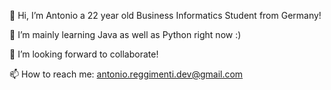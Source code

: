 👋 Hi, I’m Antonio a 22 year old Business Informatics Student from Germany!

🌱 I’m mainly learning Java as well as Python right now :) 

💞️ I’m looking forward to collaborate!

📫 How to reach me: antonio.reggimenti.dev@gmail.com

<!---
Antooon03/Antooon03 is a ✨ special ✨ repository because its `README.md` (this file) appears on your GitHub profile.
You can click the Preview link to take a look at your changes.
--->
